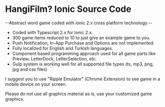 # HangiFilm? Ionic Source Code

--Abstract word game coded with ionic 2.x cross platform technology.--

* Coded with Typescript 2.x for Ionic 2.x.
* 300 game items reduced to 10 to just give an example game to you.
* Push Notification, In-App Purchase and Options are not implemented.
* Fully localized for English and Turkish languages.
* Component based programming approach used for all game parts like Preview, LetterDock, LetterSelection, etc.
* Gulp system is working well for all supported file types (ts, mp3, png, jpg and css files)

I suggest you to use "Ripple Emulator" (Chrome Extension) to see game in a mobile device on your screen.

Please do not use all graphics material as is, use your customized game graphics.
